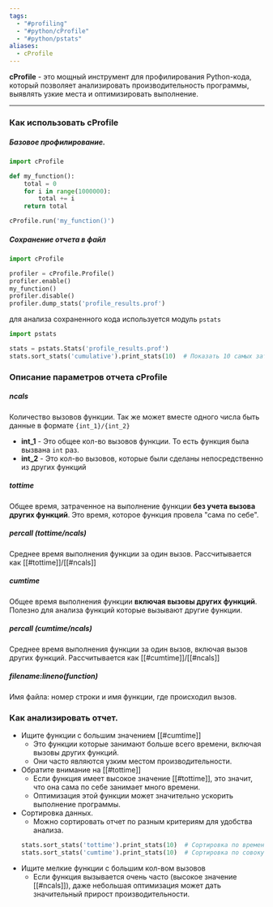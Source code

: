 ```yaml
---
tags:
  - "#profiling"
  - "#python/cProfile"
  - "#python/pstats"
aliases:
  - cProfile
---
```


**cProfile** - это мощный инструмент для профилирования Python-кода, который позволяет анализировать производительность программы, выявлять узкие места и оптимизировать выполнение. 

---

### Как использовать cProfile
##### Базовое профилирование.
```python
import cProfile

def my_function():
    total = 0
    for i in range(1000000):
        total += i
    return total

cProfile.run('my_function()')
```
##### Сохранение отчета в файл
```python
import cProfile

profiler = cProfile.Profile()
profiler.enable()
my_function()
profiler.disable()
profiler.dump_stats('profile_results.prof')
```
для анализа сохраненного кода используется модуль `pstats`
```python
import pstats

stats = pstats.Stats('profile_results.prof')
stats.sort_stats('cumulative').print_stats(10)  # Показать 10 самых затратных функций
```


### Описание параметров отчета cProfile
##### ncals
Количество вызовов функции. 
Так же может вместе одного числа быть данные в формате `{int_1}/{int_2}`
- **int_1** - Это общее кол-во вызовов функции. То есть функция была вызвана `int` раз.
- **int_2** - Это кол-во вызовов, которые были сделаны непосредственно из других функций

##### tottime
Общее время, затраченное на выполнение функции **без учета вызова других функций**. Это время, которое функция провела "сама по себе".

##### percall (tottime/ncals)
Среднее время выполнения функции за один вызов. Рассчитывается как [[#tottime]]/[[#ncals]]

##### cumtime
Общее время выполнения функции **включая вызовы других функций**. Полезно для анализа функций которые вызывают другие функции.

##### percall (cumtime/ncals)
Среднее время выполнения функции за один вызов, включая вызов других функций. Рассчитывается как [[#cumtime]]/[[#ncals]]

##### filename:lineno(function)
Имя файла: номер строки и имя функции, где происходил вызов.

### Как анализировать отчет.
- Ищите функции с большим значением [[#cumtime]]
	- Это функции которые занимают больше всего времени, включая вызовы других функций.
	- Они часто являются узким местом производительности.
- Обратите внимание на [[#tottime]]
	- Если функция имеет высокое значение [[#tottime]], это значит, что она сама по себе занимает много времени. 
	- Оптимизация этой функции может значительно ускорить выполнение программы.
- Сортировка данных.
	- Можно сортировать отчет по разным критериям для удобства анализа.
	```python
	stats.sort_stats('tottime').print_stats(10)  # Сортировка по времени выполнения функции
	stats.sort_stats('cumtime').print_stats(10)  # Сортировка по совокупному времени
	```
- Ищите мелкие функции с большим кол-вом вызовов
	- Если функция вызывается очень часто (высокое значение [[#ncals]]), даже небольшая оптимизация может дать значительный прирост производительности.